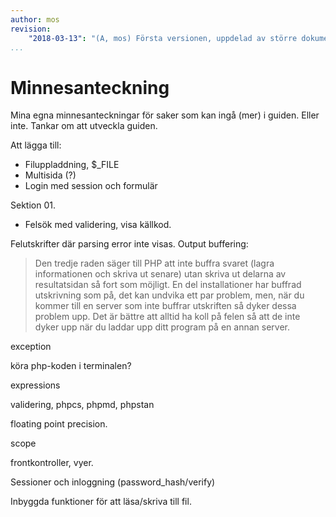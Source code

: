 ```yaml
---
author: mos
revision:
    "2018-03-13": "(A, mos) Första versionen, uppdelad av större dokument."
...
```

Minnesanteckning
==================================

Mina egna minnesanteckningar för saker som kan ingå (mer) i guiden. Eller inte. Tankar om att utveckla guiden.

Att lägga till:
 
* Filuppladdning, $\_FILE
* Multisida (?)
* Login med session och formulär


Sektion 01.

* Felsök med validering, visa källkod.

Felutskrifter där parsing error inte visas.
Output buffering:

> Den tredje raden säger till PHP att inte buffra svaret (lagra informationen och skriva ut senare) utan skriva ut delarna av resultatsidan  så fort som möjligt. En del installationer har buffrad utskrivning som på, det kan undvika ett par problem, men, när du kommer till en server som inte buffrar utskriften så dyker dessa problem upp. Det är bättre att alltid ha koll på felen så att de inte dyker upp när du laddar upp ditt program på en annan server.


exception

köra php-koden i terminalen?

expressions


validering, phpcs, phpmd, phpstan

floating point precision.

scope

frontkontroller, vyer.

Sessioner och inloggning (password_hash/verify)

Inbyggda funktioner för att läsa/skriva till fil.
